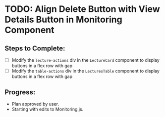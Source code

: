 # TODO: Align Delete Button with View Details Button in Monitoring Component

## Steps to Complete:
- [ ] Modify the `lecture-actions` div in the `LectureCard` component to display buttons in a flex row with gap
- [ ] Modify the `table-actions` div in the `LecturesTable` component to display buttons in a flex row with gap

## Progress:
- Plan approved by user.
- Starting with edits to Monitoring.js.

